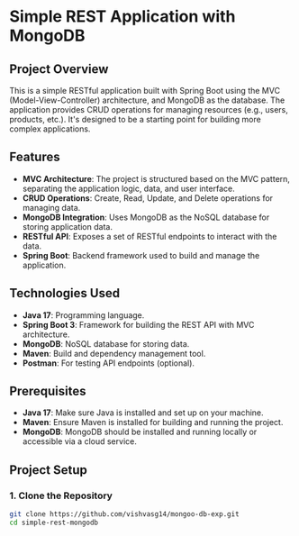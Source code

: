 # Simple REST Application with MongoDB

## Project Overview

This is a simple RESTful application built with Spring Boot using the MVC (Model-View-Controller) architecture, and MongoDB as the database. The application provides CRUD operations for managing resources (e.g., users, products, etc.). It's designed to be a starting point for building more complex applications.

## Features

- **MVC Architecture**: The project is structured based on the MVC pattern, separating the application logic, data, and user interface.
- **CRUD Operations**: Create, Read, Update, and Delete operations for managing data.
- **MongoDB Integration**: Uses MongoDB as the NoSQL database for storing application data.
- **RESTful API**: Exposes a set of RESTful endpoints to interact with the data.
- **Spring Boot**: Backend framework used to build and manage the application.

## Technologies Used

- **Java 17**: Programming language.
- **Spring Boot 3**: Framework for building the REST API with MVC architecture.
- **MongoDB**: NoSQL database for storing data.
- **Maven**: Build and dependency management tool.
- **Postman**: For testing API endpoints (optional).

## Prerequisites

- **Java 17**: Make sure Java is installed and set up on your machine.
- **Maven**: Ensure Maven is installed for building and running the project.
- **MongoDB**: MongoDB should be installed and running locally or accessible via a cloud service.

## Project Setup

### 1. Clone the Repository

```bash
git clone https://github.com/vishvasg14/mongoo-db-exp.git
cd simple-rest-mongodb
